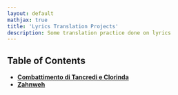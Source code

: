 ```yaml
---
layout: default
mathjax: true
title: 'Lyrics Translation Projects'
description: Some translation practice done on lyrics
---
```


## **Table of Contents**
* [**Combattimento di Tancredi e Clorinda**](combattimento_di_tancredi_e_clorinda.html)
* [**Zahnweh**](Zahnweh.html)

